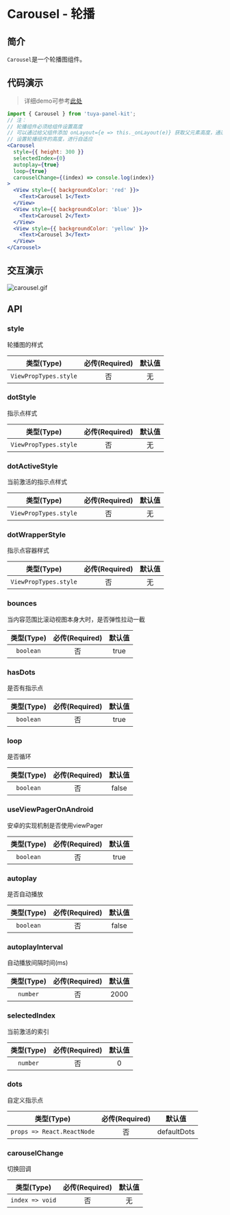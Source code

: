# Carousel - 轮播

<a name="e05dce83"></a>
## 简介

`Carousel`是一个轮播图组件。

<a name="480c216f"></a>
## 代码演示

> 详细demo可参考[此处](https://github.com/TuyaInc/tuya-panel-kit/tree/master/example/src/scenes)

```jsx
import { Carousel } from 'tuya-panel-kit';
// 注：
// 轮播组件必须给组件设置高度
// 可以通过给父组件添加 onLayout={e => this._onLayout(e)} 获取父元素高度，通过变量
// 设置轮播组件的高度，进行自适应
<Carousel
  style={{ height: 300 }}
  selectedIndex={0}
  autoplay={true}
  loop={true}
  carouselChange={(index) => console.log(index)}
>
  <View style={{ backgroundColor: 'red' }}>
    <Text>Carousel 1</Text>
  </View>
  <View style={{ backgroundColor: 'blue' }}>
    <Text>Carousel 2</Text>
  </View>
  <View style={{ backgroundColor: 'yellow' }}>
    <Text>Carousel 3</Text>
  </View>
</Carousel>
```

## 交互演示

![carousel.gif](https://airtake-public-data.oss-cn-hangzhou.aliyuncs.com/fe-static/tuya-docs/94feacc8-59ff-4824-a216-a09591e05f57.gif)

<a name="API"></a>
## API

<a name="style"></a>
### style
轮播图的样式

| 类型(Type) | 必传(Required) | 默认值 |
| :---: | :---: | :---: |
| `ViewPropTypes.style` | 否 | 无 |

<a name="dotStyle"></a>
### dotStyle
指示点样式

| 类型(Type) | 必传(Required) | 默认值 |
| :---: | :---: | :---: |
| `ViewPropTypes.style` | 否 | 无 |

<a name="dotActiveStyle"></a>
### dotActiveStyle
当前激活的指示点样式

| 类型(Type) | 必传(Required) | 默认值 |
| :---: | :---: | :---: |
| `ViewPropTypes.style` | 否 | 无 |

<a name="dotWrapperStyle"></a>
### dotWrapperStyle
指示点容器样式

| 类型(Type) | 必传(Required) | 默认值 |
| :---: | :---: | :---: |
| `ViewPropTypes.style` | 否 | 无 |

<a name="bounces"></a>
### bounces
当内容范围比滚动视图本身大时，是否弹性拉动一截

| 类型(Type) | 必传(Required) | 默认值 |
| :---: | :---: | :---: |
| `boolean` | 否 | true |

<a name="hasDots"></a>
### hasDots
是否有指示点

| 类型(Type) | 必传(Required) | 默认值 |
| :---: | :---: | :---: |
| `boolean` | 否 | true |

<a name="loop"></a>
### loop
是否循环

| 类型(Type) | 必传(Required) | 默认值 |
| :---: | :---: | :---: |
| `boolean` | 否 | false |

<a name="useViewPagerOnAndroid"></a>
### useViewPagerOnAndroid
安卓的实现机制是否使用viewPager

| 类型(Type) | 必传(Required) | 默认值 |
| :---: | :---: | :---: |
| `boolean` | 否 | true |

<a name="autoplay"></a>
### autoplay
是否自动播放

| 类型(Type) | 必传(Required) | 默认值 |
| :---: | :---: | :---: |
| `boolean` | 否 | false |

<a name="autoplayInterval"></a>
### autoplayInterval
自动播放间隔时间(ms)

| 类型(Type) | 必传(Required) | 默认值 |
| :---: | :---: | :---: |
| `number` | 否 | 2000 |

<a name="selectedIndex"></a>
### selectedIndex
当前激活的索引

| 类型(Type) | 必传(Required) | 默认值 |
| :---: | :---: | :---: |
| `number` | 否 | 0 |

<a name="dots"></a>
### dots
自定义指示点

| 类型(Type) | 必传(Required) | 默认值 |
| :---: | :---: | :---: |
| `props => React.ReactNode` | 否 | defaultDots |

<a name="carouselChange"></a>
### carouselChange
切换回调

| 类型(Type) | 必传(Required) | 默认值 |
| :---: | :---: | :---: |
| `index => void` | 否 | 无 |
